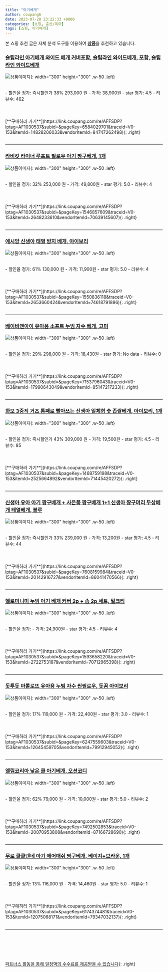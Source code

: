 ```yaml
---
title: "아기베개"
author: coupang6
date: 2023-07-28 23:22:33 +0800
categories: [쇼핑, 출산/육아]
tags: [쇼핑, 아기베개]
---
```


본 쇼핑 추천 글은 자체 분석 도구를 이용하여 [**상품**](https://link.coupang.com/a/bao1ui)을 추천하고 있습니다.

### [슬립라인 아기베개 와이드 베개 커버포함, 슬립라인 와이드베개, 포함, 슬립라인 와이드베개](https://link.coupang.com/re/AFFSDP?lptag=AF1030537&subid=&pageKey=6584029701&traceid=V0-153&itemId=14828206033&vendorItemId=84747262498)

![상품이미지](https://thumbnail7.coupangcdn.com/thumbnails/remote/230x230ex/image/vendor_inventory/4a4f/7217d4935aa8b59ef6ba2ed01829a0339bf533c9b4e2e2ba017d35e79526.jpg){: width="300" height="300" .w-50 .left}


<br>
- 할인율 정가: 즉시할인가 38%  293,000   원
- 가격: 38,900원
- star 평가: 4.5
- 리뷰수: 462
<br>
<br>
<br>
<br>
[**구매하러 가기**](https://link.coupang.com/re/AFFSDP?lptag=AF1030537&subid=&pageKey=6584029701&traceid=V0-153&itemId=14828206033&vendorItemId=84747262498){: .right}
<br>
<br>

---

### [라비킷 라이너 루프트 필로우 아기 짱구베개, 1개](https://link.coupang.com/re/AFFSDP?lptag=AF1030537&subid=&pageKey=1546857609&traceid=V0-153&itemId=2648233610&vendorItemId=70639145607)

![상품이미지](https://thumbnail7.coupangcdn.com/thumbnails/remote/230x230ex/image/retail/images/6186737171057414-e1b85352-5168-4f56-8dc8-de86383a8af4.jpg){: width="300" height="300" .w-50 .left}


<br>
- 할인율 정가: 32%  253,000   원
- 가격: 49,800원
- star 평가: 5.0
- 리뷰수: 4
<br>
<br>
<br>
<br>
[**구매하러 가기**](https://link.coupang.com/re/AFFSDP?lptag=AF1030537&subid=&pageKey=1546857609&traceid=V0-153&itemId=2648233610&vendorItemId=70639145607){: .right}
<br>
<br>

---

### [에시앙 신생아 태열 방지 베개, 아이보리](https://link.coupang.com/re/AFFSDP?lptag=AF1030537&subid=&pageKey=1550836118&traceid=V0-153&itemId=2653660424&vendorItemId=74618791886)

![상품이미지](https://thumbnail7.coupangcdn.com/thumbnails/remote/230x230ex/image/retail/images/2021/03/22/15/3/9593277b-5198-4838-a18e-071ca8c97589.jpg){: width="300" height="300" .w-50 .left}


<br>
- 할인율 정가: 61%  130,000   원
- 가격: 11,900원
- star 평가: 5.0
- 리뷰수: 4
<br>
<br>
<br>
<br>
[**구매하러 가기**](https://link.coupang.com/re/AFFSDP?lptag=AF1030537&subid=&pageKey=1550836118&traceid=V0-153&itemId=2653660424&vendorItemId=74618791886){: .right}
<br>
<br>

---

### [베이비앤아이 유아용 소프트 누빔 자수 베개, 고미](https://link.coupang.com/re/AFFSDP?lptag=AF1030537&subid=&pageKey=7153796043&traceid=V0-153&itemId=17990643049&vendorItemId=85147217233)

![상품이미지](https://thumbnail10.coupangcdn.com/thumbnails/remote/230x230ex/image/retail/images/2023/02/22/12/0/2e2bea0a-6a2a-442a-91c4-fffe3bad5447.jpg){: width="300" height="300" .w-50 .left}


<br>
- 할인율 정가: 29%  298,000   원
- 가격: 18,430원
- star 평가: No data
- 리뷰수: 0
<br>
<br>
<br>
<br>
[**구매하러 가기**](https://link.coupang.com/re/AFFSDP?lptag=AF1030537&subid=&pageKey=7153796043&traceid=V0-153&itemId=17990643049&vendorItemId=85147217233){: .right}
<br>
<br>

---

### [화모 3중직 거즈 통째로 빨아쓰는 신생아 일체형 숯 좁쌀베개, 아이보리, 1개](https://link.coupang.com/re/AFFSDP?lptag=AF1030537&subid=&pageKey=1468759198&traceid=V0-153&itemId=2525664892&vendorItemId=71445420272)

![상품이미지](https://thumbnail7.coupangcdn.com/thumbnails/remote/230x230ex/image/retail/images/857372922723434-7106d21e-0adf-4ecf-bdb5-a354748d68aa.jpg){: width="300" height="300" .w-50 .left}


<br>
- 할인율 정가: 즉시할인가 43%  309,000   원
- 가격: 19,500원
- star 평가: 4.5
- 리뷰수: 85
<br>
<br>
<br>
<br>
[**구매하러 가기**](https://link.coupang.com/re/AFFSDP?lptag=AF1030537&subid=&pageKey=1468759198&traceid=V0-153&itemId=2525664892&vendorItemId=71445420272){: .right}
<br>
<br>

---

### [신생아 유아 아기 짱구베개 + 사은품 짱구베개 1+1 신생아 짱구머리 두상베개 태열베개, 블루](https://link.coupang.com/re/AFFSDP?lptag=AF1030537&subid=&pageKey=7608159984&traceid=V0-153&itemId=20142916727&vendorItemId=86041470566)

![상품이미지](https://thumbnail6.coupangcdn.com/thumbnails/remote/230x230ex/image/vendor_inventory/0c35/023b81cb0fea1063b7a6a809b9835bf22b0c1418bfc26deb669d8962b105.jpg){: width="300" height="300" .w-50 .left}


<br>
- 할인율 정가: 즉시할인가 33%  239,000   원
- 가격: 13,200원
- star 평가: 4.5
- 리뷰수: 44
<br>
<br>
<br>
<br>
[**구매하러 가기**](https://link.coupang.com/re/AFFSDP?lptag=AF1030537&subid=&pageKey=7608159984&traceid=V0-153&itemId=20142916727&vendorItemId=86041470566){: .right}
<br>
<br>

---

### [헬로미니미 누빔 아기 베개 커버 2p + 솜 2p 세트, 밀크티](https://link.coupang.com/re/AFFSDP?lptag=AF1030537&subid=&pageKey=1593658220&traceid=V0-153&itemId=2722753187&vendorItemId=70712965398)

![상품이미지](https://thumbnail10.coupangcdn.com/thumbnails/remote/230x230ex/image/retail/images/2020/05/12/19/4/4747d441-c1f2-41a5-8b75-fb608149809f.jpg){: width="300" height="300" .w-50 .left}


<br>
- 할인율 정가: 
- 가격: 24,900원
- star 평가: 4.5
- 리뷰수: 4
<br>
<br>
<br>
<br>
[**구매하러 가기**](https://link.coupang.com/re/AFFSDP?lptag=AF1030537&subid=&pageKey=1593658220&traceid=V0-153&itemId=2722753187&vendorItemId=70712965398){: .right}
<br>
<br>

---

### [돗투돗 마롤로뜨 유아용 누빔 자수 씬필로우, 돗꼼 아이보리](https://link.coupang.com/re/AFFSDP?lptag=AF1030537&subid=&pageKey=6247559603&traceid=V0-153&itemId=12645459705&vendorItemId=79912945052)

![상품이미지](https://thumbnail10.coupangcdn.com/thumbnails/remote/230x230ex/image/retail/images/2021/12/21/15/7/a4de803f-00b2-4f8e-bfdb-a85e314a2bbd.jpg){: width="300" height="300" .w-50 .left}


<br>
- 할인율 정가: 17%  119,000   원
- 가격: 22,400원
- star 평가: 3.0
- 리뷰수: 1
<br>
<br>
<br>
<br>
[**구매하러 가기**](https://link.coupang.com/re/AFFSDP?lptag=AF1030537&subid=&pageKey=6247559603&traceid=V0-153&itemId=12645459705&vendorItemId=79912945052){: .right}
<br>
<br>

---

### [엘림코리아 낮은 쿨 아기베개, 오션코디](https://link.coupang.com/re/AFFSDP?lptag=AF1030537&subid=&pageKey=7492502853&traceid=V0-153&itemId=20070953808&vendorItemId=87166728690)

![상품이미지](https://thumbnail9.coupangcdn.com/thumbnails/remote/230x230ex/image/vendor_inventory/d0f1/630fa2eabeab2b5cbc933b51c73ec6f99cb43db7b0670f39f2651a4bed37.jpg){: width="300" height="300" .w-50 .left}


<br>
- 할인율 정가: 62%  79,000   원
- 가격: 10,000원
- star 평가: 5.0
- 리뷰수: 2
<br>
<br>
<br>
<br>
[**구매하러 가기**](https://link.coupang.com/re/AFFSDP?lptag=AF1030537&subid=&pageKey=7492502853&traceid=V0-153&itemId=20070953808&vendorItemId=87166728690){: .right}
<br>
<br>

---

### [무로 쿨쿨넨네 아기 에어매쉬 짱구베개, 베이지+브라운, 1개](https://link.coupang.com/re/AFFSDP?lptag=AF1030537&subid=&pageKey=6174374481&traceid=V0-153&itemId=12075068171&vendorItemId=79347032137)

![상품이미지](https://thumbnail8.coupangcdn.com/thumbnails/remote/230x230ex/image/retail/images/2021/11/11/10/5/87f275f8-8b52-41ee-a872-9cc14c602aa5.jpg){: width="300" height="300" .w-50 .left}


<br>
- 할인율 정가: 13%  116,000   원
- 가격: 14,460원
- star 평가: 5.0
- 리뷰수: 1
<br>
<br>
<br>
<br>
[**구매하러 가기**](https://link.coupang.com/re/AFFSDP?lptag=AF1030537&subid=&pageKey=6174374481&traceid=V0-153&itemId=12075068171&vendorItemId=79347032137){: .right}
<br>
<br>

---
<br><br><br><br><br> [파트너스 활동을 통해 일정액의 수수료를 제공받을 수 있습니다](https://link.coupang.com/a/bao1ui){: .right}